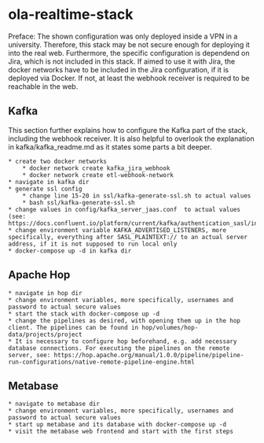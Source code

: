 # ola-realtime-stack

Preface: The shown configuration was only deployed inside a VPN in a university. Therefore, this
stack may be not secure enough for deploying it into the real web. Furthermore, the specific
configuration is dependend on Jira, which is not included in this stack. If aimed to use it
with Jira, the docker networks have to be included in the Jira configuration, if it is deployed
via Docker. If not, at least the webhook receiver is required to be reachable in the web.

## Kafka
This section further explains how to configure the Kafka part of the stack, including the webhook receiver.
It is also helpful to overlook the explanation in kafka/kafka_readme.md as it states some parts a bit deeper.

	* create two docker networks
		* docker network create kafka_jira_webhook
		* docker network create etl-webhook-network
	* navigate in kafka dir
	* generate ssl config
		* change line 15-20 in ssl/kafka-generate-ssl.sh to actual values
		* bash ssl/kafka-generate-ssl.sh
	* change values in config/kafka_server_jaas.conf  to actual values (see: https://docs.confluent.io/platform/current/kafka/authentication_sasl/index.html)
	* change environment variable KAFKA_ADVERTISED_LISTENERS, more specifically, everything after SASL_PLAINTEXT:// to an actual server address, if it is not supposed to run local only
	* docker-compose up -d in kafka dir

## Apache Hop

    * navigate in hop dir
	* change environment variables, more specifically, usernames and password to actual secure values
	* start the stack with docker-compose up -d
	* change the pipelines as desired, with opening them up in the hop client. The pipelines can be found in hop/volumes/hop-data/projects/project
	* It is necessary to configure hop beforehand, e.g. add necessary database connections. For executing the pipelines on the remote server, see: https://hop.apache.org/manual/1.0.0/pipeline/pipeline-run-configurations/native-remote-pipeline-engine.html

## Metabase

	* navigate to metabase dir
	* change environment variables, more specifically, usernames and password to actual secure values
	* start up metabase and its database with docker-compose up -d
	* visit the metabase web frontend and start with the first steps